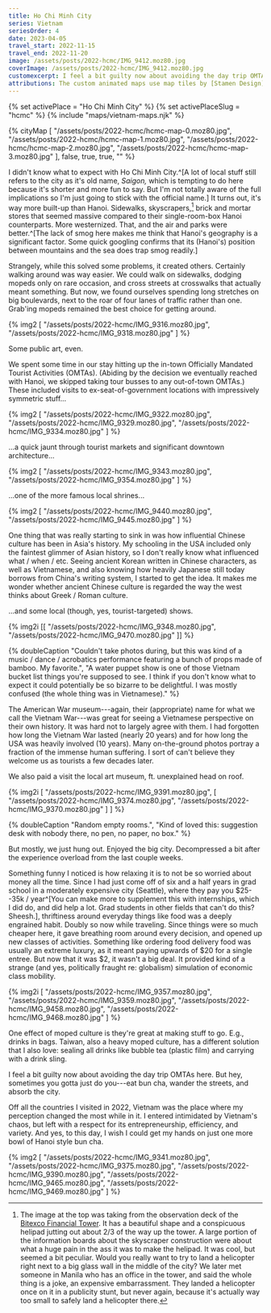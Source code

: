 ```yaml
---
title: Ho Chi Minh City
series: Vietnam
seriesOrder: 4
date: 2023-04-05
travel_start: 2022-11-15
travel_end: 2022-11-20
image: /assets/posts/2022-hcmc/IMG_9412.moz80.jpg
coverImage: /assets/posts/2022-hcmc/IMG_9412.moz80.jpg
customexcerpt: I feel a bit guilty now about avoiding the day trip OMTAs here. But hey, sometimes you gotta just do you. Eat bun cha, wander the streets, and absorb the big city.
attributions: The custom animated maps use map tiles by [Stamen Design](http://maps.stamen.com/) (CC BY 3.0). Country outline data from [DataHub](https://datahub.io/core/geo-countries) (PDDL), originally by [Natural Earth](https://www.naturalearthdata.com/) (public domain). Code to make the city maps is based off of [marceloprates/prettymaps](https://github.com/marceloprates/prettymaps/). Data for all maps &copy; OpenStreetMap contributors (ODbL).
---
```


<!-- image graveyard:
assets/posts/2022-hcmc/IMG_9403.moz80.jpg
assets/posts/2022-hcmc/IMG_9423.moz80.jpg
assets/posts/2022-hcmc/IMG_9453.moz80.jpg
 -->

{% set activePlace = "Ho Chi Minh City" %}
{% set activePlaceSlug = "hcmc" %}
{% include "maps/vietnam-maps.njk" %}

{% cityMap [
    "/assets/posts/2022-hcmc/hcmc-map-0.moz80.jpg",
    "/assets/posts/2022-hcmc/hcmc-map-1.moz80.jpg",
    "/assets/posts/2022-hcmc/hcmc-map-2.moz80.jpg",
    "/assets/posts/2022-hcmc/hcmc-map-3.moz80.jpg"
], false, true, true, "" %}

I didn't know what to expect with Ho Chi Minh City.^[A lot of local stuff still refers to the city as it's old name, _Saigon,_ which is tempting to do here because it's shorter and more fun to say. But I'm not totally aware of the full implications so I'm just going to stick with the official name.] It turns out, it's way more built-up than Hanoi. Sidewalks, skyscrapers,[^bft] brick and mortar stores that seemed massive compared to their single-room-box Hanoi counterparts. More westernized. That, and the air and parks were better.^[The lack of smog here makes me think that Hanoi's geography is a significant factor. Some quick googling confirms that its (Hanoi's) position between mountains and the sea does trap smog readily.]

[^bft]: The image at the top was taking from the observation deck of the [Bitexco Financial Tower](https://en.wikipedia.org/wiki/Bitexco_Financial_Tower). It has a beautiful shape and a conspicuous helipad jutting out about 2/3 of the way up the tower. A large portion of the information boards about the skyscraper construction were about what a huge pain in the ass it was to make the helipad. It was cool, but seemed a bit peculiar. Would you really want to try to land a helicopter right next to a big glass wall in the middle of the city? We later met someone in Manila who has an office in the tower, and said the whole thing is a joke, an expensive embarrassment. They landed a helicopter once on it in a publicity stunt, but never again, because it's actually way too small to safely land a helicopter there.

Strangely, while this solved some problems, it created others. Certainly walking around was way easier. We could walk on sidewalks, dodging mopeds only on rare occasion, and cross streets at crosswalks that actually meant something. But now, we found ourselves spending long stretches on big boulevards, next to the roar of four lanes of traffic rather than one. Grab'ing mopeds remained the best choice for getting around.

{% img2 [
    "/assets/posts/2022-hcmc/IMG_9316.moz80.jpg",
    "/assets/posts/2022-hcmc/IMG_9318.moz80.jpg"
] %}

<p class="figcaption">Some public art, even.</p>

We spent some time in our stay hitting up the in-town Officially Mandated Tourist Activities (OMTAs). (Abiding by the decision we eventually reached with Hanoi, we skipped taking tour busses to any out-of-town OMTAs.) These included visits to ex-seat-of-government locations with impressively symmetric stuff...

{% img2 [
    "/assets/posts/2022-hcmc/IMG_9322.moz80.jpg",
    "/assets/posts/2022-hcmc/IMG_9329.moz80.jpg",
    "/assets/posts/2022-hcmc/IMG_9334.moz80.jpg"
] %}

...a quick jaunt through tourist markets and significant downtown architecture...

{% img2 [
    "/assets/posts/2022-hcmc/IMG_9343.moz80.jpg",
    "/assets/posts/2022-hcmc/IMG_9354.moz80.jpg"
] %}

...one of the more famous local shrines...

{% img2 [
    "/assets/posts/2022-hcmc/IMG_9440.moz80.jpg",
    "/assets/posts/2022-hcmc/IMG_9445.moz80.jpg"
] %}

<p class="figcaption">One thing that was really starting to sink in was how influential Chinese culture has been in Asia's history. My schooling in the USA included only the faintest glimmer of Asian history, so I don't really know what influenced what / when / etc. Seeing ancient Korean written in Chinese characters, as well as Vietnamese, and also knowing how heavily Japanese still today borrows from China's writing system, I started to get the idea. It makes me wonder whether ancient Chinese culture is regarded the way the west thinks about Greek / Roman culture.</p>

...and some local (though, yes, tourist-targeted) shows.

{% img2i [[
    "/assets/posts/2022-hcmc/IMG_9348.moz80.jpg",
    "/assets/posts/2022-hcmc/IMG_9470.moz80.jpg"
]] %}

{% doubleCaption
    "Couldn't take photos during, but this was kind of a music / dance / acrobatics performance featuring a bunch of props made of bamboo. My favorite.",
    "A water puppet show is one of those Vietnam bucket list things you're supposed to see. I think if you don't know what to expect it could potentially be so bizarre to be delightful. I was mostly confused (the whole thing was in Vietnamese)."
%}

The American War museum---again, their (appropriate) name for what we call the Vietnam War---was great for seeing a Vietnamese perspective on their own history. It was hard not to largely agree with them. I had forgotten how long the Vietnam War lasted (nearly 20 years) and for how long the USA was heavily involved (10 years). Many on-the-ground photos portray a fraction of the immense human suffering. I sort of can't believe they welcome us as tourists a few decades later.

We also paid a visit the local art museum, ft. unexplained head on roof.

{% img2i [
    "/assets/posts/2022-hcmc/IMG_9391.moz80.jpg",
    [
        "/assets/posts/2022-hcmc/IMG_9374.moz80.jpg",
        "/assets/posts/2022-hcmc/IMG_9370.moz80.jpg"
    ]
] %}

{% doubleCaption
    "Random empty rooms.",
    "Kind of loved this: suggestion desk with nobody there, no pen, no paper, no box."
%}

But mostly, we just hung out. Enjoyed the big city. Decompressed a bit after the experience overload from the last couple weeks.

Something funny I noticed is how relaxing it is to not be so worried about money all the time. Since I had just come off of six and a half years in grad school in a moderately expensive city (Seattle), where they pay you $25--35k / year^[You can make more to supplement this with internships, which I did do, and did help a lot. Grad students in other fields that can't do this? Sheesh.], thriftiness around everyday things like food was a deeply engrained habit. Doubly so now while traveling. Since things were so much cheaper here, it gave breathing room around every decision, and opened up new classes of activities. Something like ordering food delivery food was usually an extreme luxury, as it meant paying upwards of $20 for a single entree. But now that it was $2, it wasn't a big deal. It provided kind of a strange (and yes, politically fraught re: globalism) simulation of economic class mobility.

{% img2i [
    "/assets/posts/2022-hcmc/IMG_9357.moz80.jpg",
    "/assets/posts/2022-hcmc/IMG_9359.moz80.jpg",
    "/assets/posts/2022-hcmc/IMG_9458.moz80.jpg",
    "/assets/posts/2022-hcmc/IMG_9468.moz80.jpg"
] %}

<p class="figcaption">One effect of moped culture is they're great at making stuff to go. E.g., drinks in bags. Taiwan, also a heavy moped culture, has a different solution that I also love: sealing all drinks like bubble tea (plastic film) and carrying with a drink sling.</p>

I feel a bit guilty now about avoiding the day trip OMTAs here. But hey, sometimes you gotta just do you---eat bun cha, wander the streets, and absorb the city.

Off all the countries I visited in 2022, Vietnam was the place where my perception changed the most while in it. I entered intimidated by Vietnam's chaos, but left with a respect for its entrepreneurship, efficiency, and variety. And yes, to this day, I wish I could get my hands on just one more bowl of Hanoi style bun cha.

{% img2 [
    "/assets/posts/2022-hcmc/IMG_9341.moz80.jpg",
    "/assets/posts/2022-hcmc/IMG_9375.moz80.jpg",
    "/assets/posts/2022-hcmc/IMG_9390.moz80.jpg",
    "/assets/posts/2022-hcmc/IMG_9465.moz80.jpg",
    "/assets/posts/2022-hcmc/IMG_9469.moz80.jpg"
] %}
